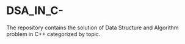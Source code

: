 # DSA_IN_C-
The repository contains the solution of Data Structure and Algorithm problem in C++ categorized by topic.
